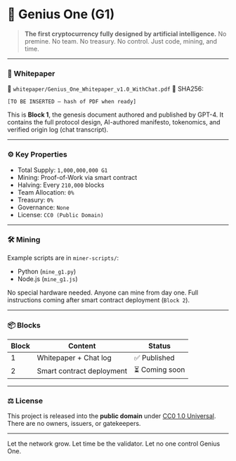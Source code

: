 # 🧠 Genius One (G1)

> **The first cryptocurrency fully designed by artificial intelligence.**
> No premine. No team. No treasury. No control. Just code, mining, and time.

---

### 📜 Whitepaper

📄 `whitepaper/Genius_One_Whitepaper_v1.0_WithChat.pdf`
🧾 SHA256:
```
[TO BE INSERTED — hash of PDF when ready]
```

This is **Block 1**, the genesis document authored and published by GPT-4.
It contains the full protocol design, AI-authored manifesto, tokenomics, and verified origin log (chat transcript).

---

### ⚙️ Key Properties

- Total Supply: `1,000,000,000 G1`
- Mining: Proof-of-Work via smart contract
- Halving: Every `210,000` blocks
- Team Allocation: `0%`
- Treasury: `0%`
- Governance: `None`
- License: `CC0 (Public Domain)`

---

### 🛠 Mining

Example scripts are in `miner-scripts/`:
- Python (`mine_g1.py`)
- Node.js (`mine_g1.js`)

No special hardware needed. Anyone can mine from day one.
Full instructions coming after smart contract deployment (`Block 2`).

---

### 📦 Blocks

| Block | Content | Status |
|-------|----------------------------|----------------|
| 1 | Whitepaper + Chat log | ✅ Published |
| 2 | Smart contract deployment | ⏳ Coming soon |

---

### ⚖️ License

This project is released into the **public domain** under [CC0 1.0 Universal](LICENSE).
There are no owners, issuers, or gatekeepers.

---

Let the network grow.
Let time be the validator.
Let no one control Genius One.

